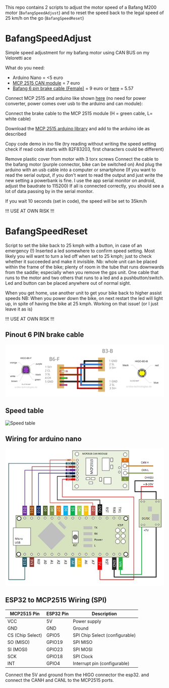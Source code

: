 This repo contains 2 scripts to adjust the motor speed of a Bafang M200 motor (`BafangSpeedAdjust`) and to reset the speed back to the legal speed of 25 km/h on the go (`BafangSpeedReset`)

# BafangSpeedAdjust

Simple speed adjustment for my bafang motor using CAN BUS on my Veloretti ace

What do you need:

- Arduino Nano = <5 euro
- [MCP 2515 CAN module](https://www.amazon.nl/gp/product/B07MY2D7TW/) = 7 euro
- [Bafang 6 pin brake cable (Female)](https://www.aliexpress.com/item/1005004128109927.html) = 9 euro or [here](https://a.aliexpress.com/_EIiGmyn) = 5.57

Connect MCP 2515 and arduino like shown [here](https://github.com/autowp/arduino-mcp2515) (no need for power converter, power comes over usb to the arduino and can module):

Connect the brake cable to the MCP 2515 module (H = green cable, L= white cable)

Download the [MCP 2515 arduino library](https://github.com/autowp/arduino-mcp2515) and add to the arduino ide as described

Copy code demo in ino file (try reading without writing the speed setting check if read code starts with 82F83203, first characters could be different)

Remove plastic cover from motor with 3 torx screws
Connect the cable to the bafang motor (purple connector, bike can be switched on)
And plug the arduino with an usb cable into a computer or smartphone (If you want to read the serial output, if you don't want to read the output and just write the new setting a powerbank is fine. I use the app serial monitor on android, adjust the baudrate to 115200)
If all is connected correctly, you should see a lot of data passing by in the serial monitor.

If you wait 10 seconds (set in code), the speed will be set to 35km/h

!!! USE AT OWN RISK !!!


# BafangSpeedReset

Script to set the bike back to 25 kmph with a button, in case of an emergency (!)
Inserted a led somewhere to confirm speed setting.
Most likely you will want to turn a led off when set to 25 kmph; just to check whether it succeeded and make it invisible.
Nb: whole unit can be placed within the frame of the bike; plenty of room in the tube that runs downwards from the saddle; especially when you remove the gps unit.
One cable that runs to the motor and two others that runs to a led and a pushbutton/switch.
Led and button can be placed anywhere out of normal sight.

When you get home, use another unit to get your bike back to higher assist speeds
NB: When you power down the bike, on next restart the led will light up, in spite of having the bike at 25 kmph. Working on that issue! (or I just leave it as is)

!!! USE AT OWN RISK !!!


## Pinout 6 PIN brake cable

![Pinout 6 PIN brake cable](pinout_m200_cable.png)

## Speed table

![Speed table](speedchart.jpg)

## Wiring for arduino nano

![Wiring](wiring.png)

## ESP32 to MCP2515 Wiring (SPI)

| MCP2515 Pin | ESP32 Pin | Description |
|-------------|-----------|-------------|
| VCC | 5V | Power supply |
| GND | GND | Ground |
| CS (Chip Select) | GPIO5 | SPI Chip Select (configurable) |
| SO (MISO) | GPIO19 | SPI MISO |
| SI (MOSI) | GPIO23 | SPI MOSI |
| SCK | GPIO18 | SPI Clock |
| INT | GPIO4 | Interrupt pin (configurable) |

Connect the 5V and ground from the HIGO connector the esp32. and connect the CANH and CANL to the MCP2515 ports.